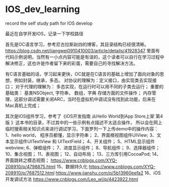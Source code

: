 # IOS_dev_learning
record the self study path for IOS develop


最近在自学开发IOS，记录一下学校路径

首先是OC语言学习，参考尼古拉斯赵四的博客，其目录结构已经很清晰。
https://blog.csdn.net/jiangwei0910410003/article/details/41928347
里面有代码示例说明，当然有一小点内容可能是有误的，这个读者可以自行在学习过程中解决修正，这也许是作者留下来的彩蛋，需要自己的寻找解决方法。

有C语言基础的话，学习起来更快，OC就是在C语言的基础上增加了面向对象的思想，例如封装，继承，多态。
对协议的理解为：定义接口，由实现类去实现接口；
对于代理的理解为： 多态实现，在运行时可以用不同的子类去运行；
重要的基础类： 基类NSObject, 字符串， 数组，字典
存储方面的文件操作；
内存管理，这部分调试需要关闭ARC，当时在虚拟机中调试没有找到此功能，后来在Mac真机上完成；


其次是IOS组件学习，参考了《iOS开发指南  从Hello World到App Store上架  第4版 》这本书的目录，不过其中的一些示例有点描述不太适合操作，
所以会在网上临时搜索相关知识点来进行调试学习，下面罗列一下上传demo中的操作内容：
1、hello world， 程序员都懂，显示字符串；
2、界面根视图组件UIView;
3、文本显示组件UITextView 和 UITextField；
4、开关组件；
5、HTML显示组件webview;
6、弹框组件；
7、进度显示组件；
8、导航组件；
9、选择器组件；
10、集合视图；
11、表视图；
12、自动布局；
13、三方库引用CocoaPod;
14、界面跳转之模态视图；
https://www.cnblogs.com/XYQ-208910/p/4798875.html
15、数据持久化
https://www.cnblogs.com/XYQ-208910/p/7687512.html
https://www.jianshu.com/p/5b13960eefa2
16、iOS 开发调试方法
https://www.cnblogs.com/Leo_wl/p/4423922.html
